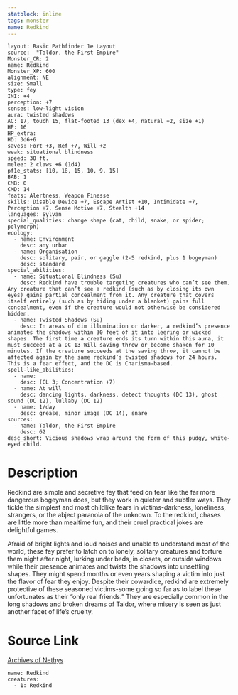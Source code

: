 ```yaml
---
statblock: inline
tags: monster
name: Redkind
---
```

```statblock
layout: Basic Pathfinder 1e Layout
source:  "Taldor, the First Empire"
Monster_CR: 2
name: Redkind
Monster_XP: 600
alignment: NE
size: Small
type: fey
INI: +4
perception: +7
senses: low-light vision
aura: twisted shadows
AC: 17, touch 15, flat-footed 13 (dex +4, natural +2, size +1)
HP: 16
HP_extra: 
HD: 3d6+6
saves: Fort +3, Ref +7, Will +2
weak: situational blindness
speed: 30 ft.
melee: 2 claws +6 (1d4)
pf1e_stats: [10, 18, 15, 10, 9, 15]
BAB: 1
CMB: 0
CMD: 14
feats: Alertness, Weapon Finesse
skills: Disable Device +7, Escape Artist +10, Intimidate +7, Perception +7, Sense Motive +7, Stealth +14
languages: Sylvan
special_qualities: change shape (cat, child, snake, or spider; polymorph)
ecology:
  - name: Environment
    desc: any urban
  - name: Organisation
    desc: solitary, pair, or gaggle (2-5 redkind, plus 1 bogeyman)
    desc: standard
special_abilities:
  - name: Situational Blindness (Su)
    desc: Redkind have trouble targeting creatures who can’t see them. Any creature that can’t see a redkind (such as by closing its own eyes) gains partial concealment from it. Any creature that covers itself entirely (such as by hiding under a blanket) gains full concealment, even if the creature would not otherwise be considered hidden.
  - name: Twisted Shadows (Su)
    desc: In areas of dim illumination or darker, a redkind’s presence animates the shadows within 30 feet of it into leering or wicked shapes. The first time a creature ends its turn within this aura, it must succeed at a DC 13 Will saving throw or become shaken for 10 minutes. If the creature succeeds at the saving throw, it cannot be affected again by the same redkind’s twisted shadows for 24 hours. This is a fear effect, and the DC is Charisma-based.
spell-like_abilities:
  - name:
    desc: (CL 3; Concentration +7)
  - name: At will
    desc: dancing lights, darkness, detect thoughts (DC 13), ghost sound (DC 12), lullaby (DC 12)
  - name: 1/day
    desc: grease, minor image (DC 14), snare
sources:
  - name: Taldor, the First Empire
    desc: 62
desc_short: Vicious shadows wrap around the form of this pudgy, white-eyed child.
```
# Description
Redkind are simple and secretive fey that feed on fear like the far more dangerous bogeyman does, but they work in quieter and subtler ways. They tickle the simplest and most childlike fears in victims-darkness, loneliness, strangers, or the abject paranoia of the unknown. To the redkind, chases are little more than mealtime fun, and their cruel practical jokes are delightful games.

Afraid of bright lights and loud noises and unable to understand most of the world, these fey prefer to latch on to lonely, solitary creatures and torture them night after night, lurking under beds, in closets, or outside windows while their presence animates and twists the shadows into unsettling shapes. They might spend months or even years shaping a victim into just the flavor of fear they enjoy. Despite their cowardice, redkind are extremely protective of these seasoned victims-some going so far as to label these unfortunates as their “only real friends.” They are especially common in the long shadows and broken dreams of Taldor, where misery is seen as just another facet of life’s cruelty.
# Source Link
[Archives of Nethys](https://aonprd.com/MonsterDisplay.aspx?ItemName=Redkind)
```encounter-table
name: Redkind
creatures:
  - 1: Redkind
```
